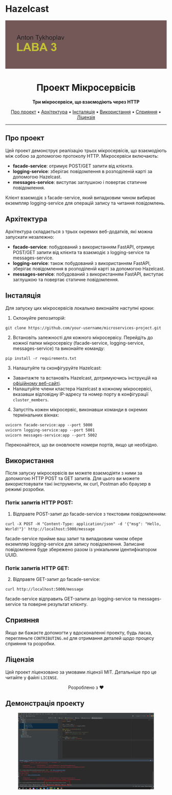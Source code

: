 # Hazelcast
<img src="https://github.com/mrotonik/mrotonik/blob/master/laba3.png" alt="альтернативный текст">



<h1 align="center">Проект Мікросервісів</h1>

<p align="center">
  <strong>Три мікросервіси, що взаємодіють через HTTP</strong>
</p>

<p align="center">
  <a href="#about">Про проект</a> •
  <a href="#architecture">Архітектура</a> •
  <a href="#installation">Інсталяція</a> •
  <a href="#usage">Використання</a> •
  <a href="#contributing">Сприяння</a> •
  <a href="#license">Ліцензія</a>
</p>

---

<h2 id="about">Про проект</h2>

<p>Цей проект демонструє реалізацію трьох мікросервісів, що взаємодіють між собою за допомогою протоколу HTTP. Мікросервіси включають:</p>

<ul>
  <li><strong>facade-service</strong>: отримує POST/GET запити від клієнта.</li>
  <li><strong>logging-service</strong>: зберігає повідомлення в розподіленій карті за допомогою Hazelcast.</li>
  <li><strong>messages-service</strong>: виступає заглушкою і повертає статичне повідомлення.</li>
</ul>

<p>Клієнт взаємодіє з facade-service, який випадковим чином вибирає екземпляр logging-service для операцій запису та читання повідомлень.</p>

<h2 id="architecture">Архітектура</h2>

<p>Архітектура складається з трьох окремих веб-додатків, які можна запускати незалежно:</p>

<ul>
  <li><strong>facade-service</strong>: побудований з використанням FastAPI, отримує POST/GET запити від клієнта та взаємодіє з logging-service та messages-service.</li>
  <li><strong>logging-service</strong>: також побудований з використанням FastAPI, зберігає повідомлення в розподіленій карті за допомогою Hazelcast.</li>
  <li><strong>messages-service</strong>: побудований з використанням FastAPI, виступає заглушкою та повертає статичне повідомлення.</li>
</ul>

<h2 id="installation">Інсталяція</h2>

<p>Для запуску цих мікросервісів локально виконайте наступні кроки:</p>

<ol>
  <li>Склонуйте репозиторій:</li>
</ol>

<pre><code>git clone https://github.com/your-username/microservices-project.git
</code></pre>

<ol start="2">
  <li>Встановіть залежності для кожного мікросервісу. Перейдіть до кожної папки мікросервісу (facade-service, logging-service, messages-service) та виконайте команду:</li>
</ol>

<pre><code>pip install -r requirements.txt
</code></pre>

<ol start="3">
  <li>Налаштуйте та сконфігуруйте Hazelcast:</li>
</ol>

<ul>
  <li>Завантажте та встановіть Hazelcast, дотримуючись інструкцій на <a href="http://hazelcast.org/download/">офіційному веб-сайті</a>.</li>
  <li>Налаштуйте члени кластера Hazelcast в кожному мікросервісі, вказавши відповідну IP-адресу та номер порту в конфігурації <code>cluster_members</code>.</li>
</ul>

<ol start="4">
  <li>Запустіть кожен мікросервіс, виконавши команди в окремих термінальних вікнах:</li>
</ol>

<pre><code>uvicorn facade-service:app --port 5000
uvicorn logging-service:app --port 5001
uvicorn messages-service:app --port 5002
</code></pre>

<p>Переконайтеся, що ви оновлюєте номери портів, якщо це необхідно.</p>

<h2 id="usage">Використання</h2>

<p>Після запуску мікросервісів ви можете взаємодіяти з ними за допомогою HTTP POST та GET запитів. Для цього ви можете використовувати такі інструменти, як curl, Postman або браузер в режимі розробки.</p>

<h3>Потік запитів HTTP POST:</h3>

<ol>
  <li>Відправте POST-запит до facade-service з текстовим повідомленням:</li>
</ol>

<pre><code>curl -X POST -H "Content-Type: application/json" -d '{"msg": "Hello, World!"}' http://localhost:5000/message
</code></pre>

<p>facade-service прийме ваш запит та випадковим чином обере екземпляр logging-service для запису повідомлення. Записане повідомлення буде збережено разом із унікальним ідентифікатором UUID.</p>

<h3>Потік запитів HTTP GET:</h3>

<ol start="2">
  <li>Відправте GET-запит до facade-service:</li>
</ol>

<pre><code>curl http://localhost:5000/message
</code></pre>

<p>facade-service відправить GET-запити до logging-service та messages-service та поверне результат клієнту.</p>

<h2 id="contributing">Сприяння</h2>

<p>Якщо ви бажаєте допомогти у вдосконаленні проекту, будь ласка, перегляньте <code>CONTRIBUTING.md</code> для отримання деталей щодо процесу сприяння та розробки.</p>

<h2 id="license">Ліцензія</h2>

<p>Цей проект ліцензовано за умовами ліцензії MIT. Детальніше про це читайте у файлі <code>LICENSE</code>.</p>

<p align="center">Розроблено з ❤️</p>







<h2>Демонстрація проекту</h2>
    <figure>
  <img src="https://github.com/mrotonik/mrotonik/blob/master/show2.gif" />
</figure>

<pre>

